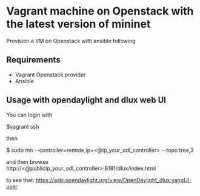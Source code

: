 # Vagrant machine on Openstack with the latest version of mininet

Provision a VM on Openstack with ansible following 

## Requirements

* Vagrant Openstack provider
* Ansible

## Usage with opendaylight and dlux web UI

You can login with 

$vagrant ssh 

then

$ sudo mn --controller=remote,ip=<@ip_your_odl_controller> --topo tree,3

and then browse  http://<@publicIp_your_odl_controller>:8181/dlux/index.html 

to see that: https://wiki.opendaylight.org/view/OpenDaylight_dlux:yangUI-user
